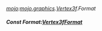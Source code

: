 _[mojo](../../modules/mojo/mojo-module.md):[mojo.graphics](../../modules/mojo/mojo-graphics.md).[Vertex3f](../../modules/mojo/mojo-graphics-vertex3f.md).Format_
##### Const Format:[Vertex3fFormat](../../modules/mojo/mojo-graphics-vertex3fformat.md)
